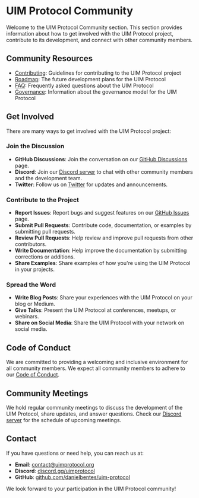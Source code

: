 # UIM Protocol Community

Welcome to the UIM Protocol Community section. This section provides information about how to get involved with the UIM Protocol project, contribute to its development, and connect with other community members.

## Community Resources

- [Contributing](contributing.md): Guidelines for contributing to the UIM Protocol project
- [Roadmap](roadmap.md): The future development plans for the UIM Protocol
- [FAQ](faq.md): Frequently asked questions about the UIM Protocol
- [Governance](governance.md): Information about the governance model for the UIM Protocol

## Get Involved

There are many ways to get involved with the UIM Protocol project:

### Join the Discussion

- **GitHub Discussions**: Join the conversation on our [GitHub Discussions](https://github.com/synaptiai/uim-protocol/discussions) page.
- **Discord**: Join our [Discord server](https://discord.gg/uimprotocol) to chat with other community members and the development team.
- **Twitter**: Follow us on [Twitter](https://twitter.com/uimprotocol) for updates and announcements.

### Contribute to the Project

- **Report Issues**: Report bugs and suggest features on our [GitHub Issues](https://github.com/synaptiai/uim-protocol/issues) page.
- **Submit Pull Requests**: Contribute code, documentation, or examples by submitting pull requests.
- **Review Pull Requests**: Help review and improve pull requests from other contributors.
- **Write Documentation**: Help improve the documentation by submitting corrections or additions.
- **Share Examples**: Share examples of how you're using the UIM Protocol in your projects.

### Spread the Word

- **Write Blog Posts**: Share your experiences with the UIM Protocol on your blog or Medium.
- **Give Talks**: Present the UIM Protocol at conferences, meetups, or webinars.
- **Share on Social Media**: Share the UIM Protocol with your network on social media.

## Code of Conduct

We are committed to providing a welcoming and inclusive environment for all community members. We expect all community members to adhere to our [Code of Conduct](https://github.com/synaptiai/uim-protocol/blob/main/src/CODE_OF_CONDUCT.md).

## Community Meetings

We hold regular community meetings to discuss the development of the UIM Protocol, share updates, and answer questions. Check our [Discord server](https://discord.gg/uimprotocol) for the schedule of upcoming meetings.

## Contact

If you have questions or need help, you can reach us at:

- **Email**: [contact@uimprotocol.org](mailto:contact@uimprotocol.org)
- **Discord**: [discord.gg/uimprotocol](https://discord.gg/uimprotocol)
- **GitHub**: [github.com/danielbentes/uim-protocol](https://github.com/synaptiai/uim-protocol)

We look forward to your participation in the UIM Protocol community!
